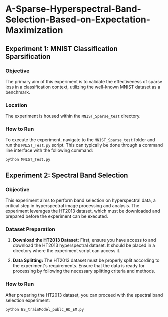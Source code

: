 # A-Sparse-Hyperspectral-Band-Selection-Based-on-Expectation-Maximization

## Experiment 1: MNIST Classification Sparsification

### Objective
The primary aim of this experiment is to validate the effectiveness of sparse loss in a classification context, utilizing the well-known MNIST dataset as a benchmark.

### Location
The experiment is housed within the `MNIST_Sparse_test` directory.

### How to Run
To execute the experiment, navigate to the `MNIST_Sparse_test` folder and run the `MNIST_Test.py` script. This can typically be done through a command line interface with the following command:

```bash
python MNIST_Test.py
```

## Experiment 2: Spectral Band Selection

### Objective
This experiment aims to perform band selection on hyperspectral data, a critical step in hyperspectral image processing and analysis. The experiment leverages the HT2013 dataset, which must be downloaded and prepared before the experiment can be executed.

### Dataset Preparation
1. **Download the HT2013 Dataset:** First, ensure you have access to and download the HT2013 hyperspectral dataset. It should be placed in a directory where the experiment script can access it.

2. **Data Splitting:** The HT2013 dataset must be properly split according to the experiment's requirements. Ensure that the data is ready for processing by following the necessary splitting criteria and methods.

### How to Run
After preparing the HT2013 dataset, you can proceed with the spectral band selection experiment:

```bash
python BS_trainModel_publc_HD_EM.py
```


